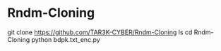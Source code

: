# Rndm-Cloning
git clone https://github.com/TAR3K-CYBER/Rndm-Cloning
ls
cd Rndm-Cloning
python bdpk.txt_enc.py
